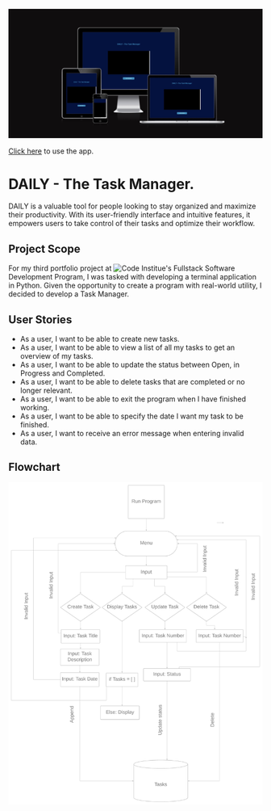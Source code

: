 ![Product Picture](images/am-i-responsive.jpg)

[Click here](https://daily-task-manager-a1eb82a65d82.herokuapp.com/) to use the app.

# DAILY - The Task Manager.

DAILY is a valuable tool for people looking to stay organized and maximize their productivity. With its user-friendly interface and intuitive features, it empowers users to take control of their tasks and optimize their workflow.

## Project Scope

For my third portfolio project at ![Code Institue's](https://codeinstitute.net/) Fullstack Software Development Program, I was tasked with developing a terminal application in Python. Given the opportunity to create a program with real-world utility, I decided to develop a Task Manager.

## User Stories

- As a user, I want to be able to create new tasks.
- As a user, I want to be able to view a list of all my tasks to get an overview of my tasks.
- As a user, I want to be able to update the status between Open, in Progress and Completed.
- As a user, I want to be able to delete tasks that are completed or no longer relevant.
- As a user, I want to be able to exit the program when I have finished working.
- As a user, I want to be able to specify the date I want my task to be finished.
- As a user, I want to receive an error message when entering invalid data.

## Flowchart

![Flowchart](images/flow-chart.png)